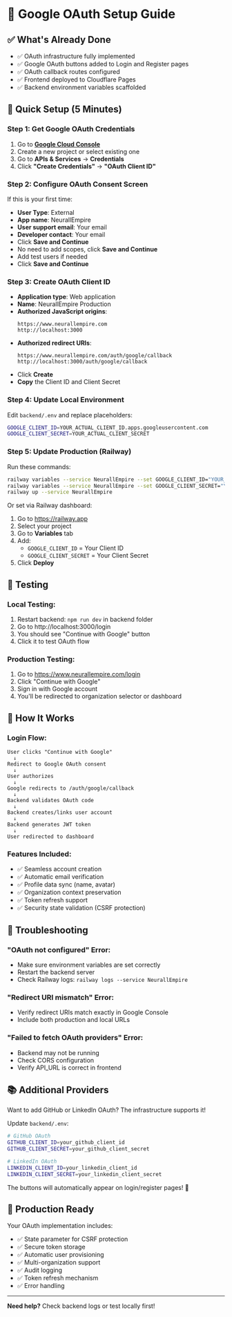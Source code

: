 # 🔐 Google OAuth Setup Guide

## ✅ What's Already Done

- ✅ OAuth infrastructure fully implemented
- ✅ Google OAuth buttons added to Login and Register pages
- ✅ OAuth callback routes configured
- ✅ Frontend deployed to Cloudflare Pages
- ✅ Backend environment variables scaffolded

## 📝 Quick Setup (5 Minutes)

### Step 1: Get Google OAuth Credentials

1. Go to **[Google Cloud Console](https://console.cloud.google.com/apis/credentials)**
2. Create a new project or select existing one
3. Go to **APIs & Services** → **Credentials**
4. Click **"Create Credentials"** → **"OAuth Client ID"**

### Step 2: Configure OAuth Consent Screen

If this is your first time:
- **User Type**: External
- **App name**: NeurallEmpire
- **User support email**: Your email
- **Developer contact**: Your email
- Click **Save and Continue**
- No need to add scopes, click **Save and Continue**
- Add test users if needed
- Click **Save and Continue**

### Step 3: Create OAuth Client ID

- **Application type**: Web application
- **Name**: NeurallEmpire Production
- **Authorized JavaScript origins**:
  ```
  https://www.neurallempire.com
  http://localhost:3000
  ```
- **Authorized redirect URIs**:
  ```
  https://www.neurallempire.com/auth/google/callback
  http://localhost:3000/auth/google/callback
  ```
- Click **Create**
- **Copy** the Client ID and Client Secret

### Step 4: Update Local Environment

Edit `backend/.env` and replace placeholders:
```bash
GOOGLE_CLIENT_ID=YOUR_ACTUAL_CLIENT_ID.apps.googleusercontent.com
GOOGLE_CLIENT_SECRET=YOUR_ACTUAL_CLIENT_SECRET
```

### Step 5: Update Production (Railway)

Run these commands:
```bash
railway variables --service NeurallEmpire --set GOOGLE_CLIENT_ID="YOUR_ACTUAL_CLIENT_ID"
railway variables --service NeurallEmpire --set GOOGLE_CLIENT_SECRET="YOUR_ACTUAL_CLIENT_SECRET"
railway up --service NeurallEmpire
```

Or set via Railway dashboard:
1. Go to https://railway.app
2. Select your project
3. Go to **Variables** tab
4. Add:
   - `GOOGLE_CLIENT_ID` = Your Client ID
   - `GOOGLE_CLIENT_SECRET` = Your Client Secret
5. Click **Deploy**

## 🧪 Testing

### Local Testing:
1. Restart backend: `npm run dev` in backend folder
2. Go to http://localhost:3000/login
3. You should see "Continue with Google" button
4. Click it to test OAuth flow

### Production Testing:
1. Go to https://www.neurallempire.com/login
2. Click "Continue with Google"
3. Sign in with Google account
4. You'll be redirected to organization selector or dashboard

## 🎯 How It Works

### Login Flow:
```
User clicks "Continue with Google"
  ↓
Redirect to Google OAuth consent
  ↓
User authorizes
  ↓
Google redirects to /auth/google/callback
  ↓
Backend validates OAuth code
  ↓
Backend creates/links user account
  ↓
Backend generates JWT token
  ↓
User redirected to dashboard
```

### Features Included:
- ✅ Seamless account creation
- ✅ Automatic email verification
- ✅ Profile data sync (name, avatar)
- ✅ Organization context preservation
- ✅ Token refresh support
- ✅ Security state validation (CSRF protection)

## 🔧 Troubleshooting

### "OAuth not configured" Error:
- Make sure environment variables are set correctly
- Restart the backend server
- Check Railway logs: `railway logs --service NeurallEmpire`

### "Redirect URI mismatch" Error:
- Verify redirect URIs match exactly in Google Console
- Include both production and local URLs

### "Failed to fetch OAuth providers" Error:
- Backend may not be running
- Check CORS configuration
- Verify API_URL is correct in frontend

## 📚 Additional Providers

Want to add GitHub or LinkedIn OAuth? The infrastructure supports it!

Update `backend/.env`:
```bash
# GitHub OAuth
GITHUB_CLIENT_ID=your_github_client_id
GITHUB_CLIENT_SECRET=your_github_client_secret

# LinkedIn OAuth
LINKEDIN_CLIENT_ID=your_linkedin_client_id
LINKEDIN_CLIENT_SECRET=your_linkedin_client_secret
```

The buttons will automatically appear on login/register pages! 🎉

## 🚀 Production Ready

Your OAuth implementation includes:
- ✅ State parameter for CSRF protection
- ✅ Secure token storage
- ✅ Automatic user provisioning
- ✅ Multi-organization support
- ✅ Audit logging
- ✅ Token refresh mechanism
- ✅ Error handling

---

**Need help?** Check backend logs or test locally first!

